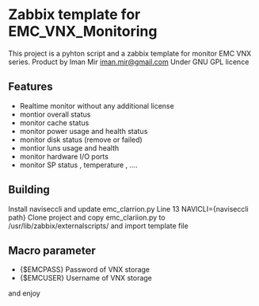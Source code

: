 # Zabbix template for EMC_VNX_Monitoring
This project is a pyhton script and a zabbix template for monitor EMC VNX series. Product by Iman Mir <iman.mir@gmail.com>
Under GNU GPL licence
## Features
* Realtime monitor without any additional license
* montior overall status 
* monitor cache status
* monitor power usage and health status
* monitor disk status (remove or failed)
* montior luns usage and health
* monitor hardware I/O ports
* monitor SP status , temperature , ....

## Building
Install naviseccli and update emc_clarrion.py Line 13 NAVICLI={naviseccli path}
Clone project and copy  emc_clariion.py to  /usr/lib/zabbix/externalscripts/ and import template file

## Macro parameter
* {$EMCPASS}  Password of VNX storage
* {$EMCUSER}  Username of VNX storage

and enjoy

   
   
